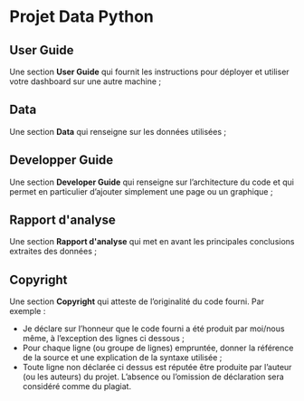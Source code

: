 # Projet Data Python

## User Guide

Une section <b>User Guide</b> qui fournit les instructions pour déployer et utiliser votre dashboard sur une autre machine ;

## Data

Une section <b>Data</b> qui renseigne sur les données utilisées ;

## Developper Guide

Une section <b>Developer Guide</b> qui renseigne sur l’architecture du code et qui permet en particulier d’ajouter simplement une page ou un graphique ;

## Rapport d'analyse

Une section <b>Rapport d'analyse</b> qui met en avant les principales conclusions extraites des données ;

## Copyright

Une section <b>Copyright</b> qui atteste de l’originalité du code fourni. Par exemple :
<ul>
<li>Je déclare sur l’honneur que le code fourni a été produit par moi/nous même, à l’exception des lignes ci dessous ;</li>

<li>Pour chaque ligne (ou groupe de lignes) empruntée, donner la référence de la source et une explication de la syntaxe utilisée ;</li>

<li>Toute ligne non déclarée ci dessus est réputée être produite par l’auteur (ou les auteurs) du projet. L’absence ou l’omission de déclaration sera considéré comme du plagiat.</li>
</ul>

